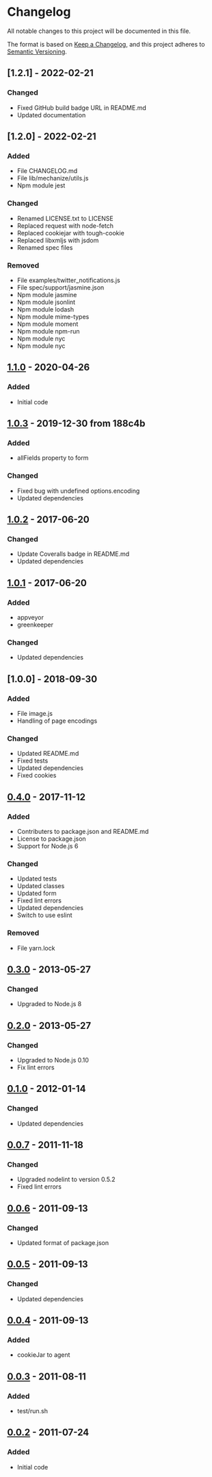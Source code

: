 # Changelog
All notable changes to this project will be documented in this file.

The format is based on [Keep a Changelog](https://keepachangelog.com/en/1.1.0/),
and this project adheres to [Semantic Versioning](https://semver.org/spec/v2.0.0.html).

## [1.2.1] - 2022-02-21
### Changed
- Fixed GitHub build badge URL in README.md
- Updated documentation

## [1.2.0] - 2022-02-21
### Added
- File CHANGELOG.md
- File lib/mechanize/utils.js
- Npm module jest

### Changed
- Renamed LICENSE.txt to LICENSE
- Replaced request with node-fetch
- Replaced cookiejar with tough-cookie
- Replaced libxmljs with jsdom
- Renamed spec files

### Removed
- File examples/twitter_notifications.js
- File spec/support/jasmine.json
- Npm module jasmine
- Npm module jsonlint
- Npm module lodash
- Npm module mime-types
- Npm module moment
- Npm module npm-run
- Npm module nyc
- Npm module nyc

## [1.1.0] - 2020-04-26
### Added
- Initial code

## [1.0.3] - 2019-12-30 from 188c4b
### Added
- allFields property to form

### Changed
- Fixed bug with undefined options.encoding
- Updated dependencies

## [1.0.2] - 2017-06-20
### Changed
- Update Coveralls badge in README.md
- Updated dependencies

## [1.0.1] - 2017-06-20
### Added
- appveyor
- greenkeeper

### Changed
- Updated dependencies

## [1.0.0] - 2018-09-30
### Added
- File image.js
- Handling of page encodings

### Changed
- Updated README.md
- Fixed tests
- Updated dependencies
- Fixed cookies


## [0.4.0] - 2017-11-12
### Added
- Contributers to package.json and README.md
- License to package.json
- Support for Node.js 6

### Changed
- Updated tests
- Updated classes
- Updated form
- Fixed lint errors
- Updated dependencies
- Switch to use eslint

### Removed
- File yarn.lock

## [0.3.0] - 2013-05-27
### Changed
- Upgraded to Node.js 8

## [0.2.0] - 2013-05-27
### Changed
- Upgraded to Node.js 0.10
- Fix lint errors

## [0.1.0] - 2012-01-14
### Changed
- Updated dependencies

## [0.0.7] - 2011-11-18
### Changed
- Upgraded nodelint to version 0.5.2
- Fixed lint errors

## [0.0.6] - 2011-09-13
### Changed
- Updated format of package.json

## [0.0.5] - 2011-09-13
### Changed
- Updated dependencies

## [0.0.4] - 2011-09-13
### Added
- cookieJar to agent

## [0.0.3] - 2011-08-11
### Added
- test/run.sh

## [0.0.2] - 2011-07-24
### Added
- Initial code

[Unreleased]: https://github.com/srveit/mechanize-js/compare/v1.0.0...HEAD

[1.1.0]: https://github.com/srveit/mechanize-js/compare/v1.0.3...v1.1.0

[1.0.3]: https://github.com/srveit/mechanize-js/compare/v1.0.2...v1.0.3

[1.0.2]: https://github.com/srveit/mechanize-js/compare/v1.0.1...v1.0.2

[1.0.1]: https://github.com/srveit/mechanize-js/compare/v0.4.0...v1.0.1

[0.4.0]: https://github.com/srveit/mechanize-js/compare/v0.3.0...v0.4.0

[0.3.0]: https://github.com/srveit/mechanize-js/compare/v0.2.0...v0.3.0

[0.2.0]: https://github.com/srveit/mechanize-js/compare/v0.1.0...v0.4.0

[0.1.0]: https://github.com/srveit/mechanize-js/compare/v0.0.7...v0.1.0

[0.0.7]: https://github.com/srveit/mechanize-js/compare/v0.0.6...v0.0.7

[0.0.6]: https://github.com/srveit/mechanize-js/compare/v0.0.5...v0.0.6

[0.0.5]: https://github.com/srveit/mechanize-js/compare/v0.0.4...v0.0.5

[0.0.4]: https://github.com/srveit/mechanize-js/compare/v0.0.3...v0.0.4

[0.0.3]: https://github.com/srveit/mechanize-js/compare/v0.0.2...v0.0.3

[0.0.2]: https://github.com/srveit/mechanize-js/releases/tag/v0.0.2
